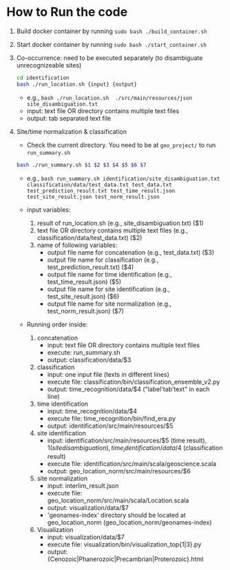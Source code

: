 # How to Run the code

1. Build docker container by running `sudo bash ./build_container.sh`

2. Start docker container by running `sudo bash ./start_container.sh`

3. Co-occurrence: need to be executed separately (to disambiguate unrecognizeable sites)
	```bash
	cd identification
	bash ./run_location.sh {input} {output}
	```
	- e.g., `bash ./run_location.sh  ./src/main/resources/json site_disambiguation.txt`
	- input: text file OR directory contains multiple text files
	- output: tab separated text file

4. Site/time normalization & classification
	- Check the current directory. You need to be at `geo_project/` to run `run_summary.sh`
	```bash
	bash ./run_summary.sh $1 $2 $3 $4 $5 $6 $7
	```
	- e.g., `bash run_summary.sh identification/site_disambiguation.txt classification/data/test_data.txt test_data.txt test_prediction_result.txt test_time_result.json test_site_result.json test_norm_result.json`
	- input variables: 
		1. result of run_location.sh (e.g., site_disambiguation.txt) ($1)
		2. text file OR directory contains multiple text files (e.g., classification/data/test_data.txt) ($2)
		3. name of following variables:
			* output file name for concatenation (e.g., test_data.txt) ($3)
			* output file name for classification (e.g., test_prediction_result.txt) ($4)
			* output file name for time identification (e.g., test_time_result.json) ($5)
			* output file name for site identification (e.g., test_site_result.json) ($6)
			* output file name for site normalization (e.g., test_norm_result.json) ($7)

	- Running order inside:
		1. concatenation
			* input: text file OR directory contains multiple text files
			* execute: run_summary.sh
			* output: classification/data/$3
		2. classification
			* input: one input file (texts in different lines) 
			* execute file: classification/bin/classification_ensemble_v2.py
			* output: time_recognition/data/$4 ("label'tab'text" in each line)
		3. time identification
			* input: time_recognition/data/$4
			* execute file: time_recognition/bin/find_era.py
			* output: identification/src/main/resources/$5
		4. site identification
			* input: identification/src/main/resources/$5 (time result), $1 (site disambiguation), time_identification/data/$4 (classification result)
			* execute file: identification/src/main/scala/geoscience.scala
			* output: geo_location_norm/src/main/resources/$6
		5. site normalization
			* input: interlim_result.json
			* execute file: geo_location_norm/src/main/scala/Location.scala
			* output: visualization/data/$7
			* 'geonames-index' directory should be located at geo_location_norm (geo_location_norm/geonames-index)
		6. Visualization
			* input: visualization/data/$7
			* execute file: visualization/bin/visualization_top{1|3}.py 
			* output: {Cenozoic|Phanerozoic|Precambrian|Proterozoic}.html
